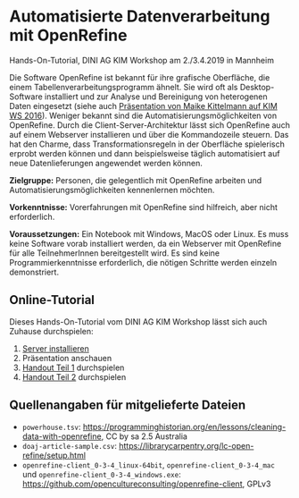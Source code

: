 # Automatisierte Datenverarbeitung mit OpenRefine
Hands-On-Tutorial, DINI AG KIM Workshop am 2./3.4.2019 in Mannheim

Die Software OpenRefine ist bekannt für ihre grafische Oberfläche, die einem Tabellenverarbeitungsprogramm ähnelt. Sie wird oft als Desktop-Software installiert und zur Analyse und Bereinigung von heterogenen Daten eingesetzt (siehe auch [Präsentation von Maike Kittelmann auf KIM WS 2016](https://github.com/mkittelmann/presentations/blob/master/open_refine_for_kim_final.pdf)). Weniger bekannt sind die Automatisierungsmöglichkeiten von OpenRefine. Durch die Client-Server-Architektur lässt sich OpenRefine auch auf einem Webserver installieren und über die Kommandozeile steuern. Das hat den Charme, dass Transformationsregeln in der Oberfläche spielerisch erprobt werden können und dann beispielsweise täglich automatisiert auf neue Datenlieferungen angewendet werden können.

**Zielgruppe:** Personen, die gelegentlich mit OpenRefine arbeiten und Automatisierungsmöglichkeiten kennenlernen möchten.

**Vorkenntnisse:** Vorerfahrungen mit OpenRefine sind hilfreich, aber nicht erforderlich.

**Voraussetzungen:**  Ein Notebook mit Windows, MacOS oder Linux. Es muss keine Software  vorab installiert werden, da ein Webserver mit OpenRefine für alle  TeilnehmerInnen bereitgestellt wird. Es sind keine Programmierkenntnisse  erforderlich, die nötigen Schritte werden einzeln demonstriert.

## Online-Tutorial

Dieses Hands-On-Tutorial vom DINI AG KIM Workshop lässt sich auch Zuhause durchspielen:

1. [Server installieren](server-installieren.md)
2. Präsentation anschauen
3. [Handout Teil 1](handout-teil1.md) durchspielen
4. [Handout Teil 2](handout-teil2.md) durchspielen

## Quellenangaben für mitgelieferte Dateien

* `powerhouse.tsv`: https://programminghistorian.org/en/lessons/cleaning-data-with-openrefine, CC by sa 2.5 Australia
* `doaj-article-sample.csv`: https://librarycarpentry.org/lc-open-refine/setup.html
* `openrefine-client_0-3-4_linux-64bit`, `openrefine-client_0-3-4_mac` und `openrefine-client_0-3-4_windows.exe`: https://github.com/opencultureconsulting/openrefine-client, GPLv3